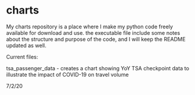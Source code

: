 # charts

My charts repository is a place where I make my python code freely available for download and use. the executable file include some notes about the structure and purpose of the code, and I will keep the README updated as well.

Current files:

tsa_passenger_data - creates a chart showing YoY TSA checkpoint data to illustrate the impact of COVID-19 on travel volume

7/2/20
